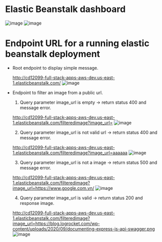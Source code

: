 # Elastic Beanstalk dashboard

![image](https://github.com/nthduc95/cd12099-Full-Stack-Apps-AWS/assets/119287881/9036d7ed-846f-47c0-9c0d-c44601e240c9)
![image](https://github.com/nthduc95/cd12099-Full-Stack-Apps-AWS/assets/119287881/9866882b-71ac-4e2b-9aa0-d84745e18e5f)

# Endpoint URL for a running elastic beanstalk deployment
- Root endpoint to display simple message.

  http://cd12099-full-stack-apps-aws-dev.us-east-1.elasticbeanstalk.com/
  ![image](https://github.com/nthduc95/cd12099-Full-Stack-Apps-AWS/assets/119287881/b8aa36d5-0cee-4837-805b-41618e73889e)

- Endpoint to filter an image from a public url.

  1. Query parameter image_url is empty -> return status 400 and message error.

    http://cd12099-full-stack-apps-aws-dev.us-east-1.elasticbeanstalk.com/filteredimage?image_url=
    ![image](https://github.com/nthduc95/cd12099-Full-Stack-Apps-AWS/assets/119287881/a2ffe095-fac1-4bda-b00d-550b862d9ada)

  2. Query parameter image_url is not valid url -> return status 400 and message error.

    http://cd12099-full-stack-apps-aws-dev.us-east-1.elasticbeanstalk.com/filteredimage?image_url=aaaaaa
    ![image](https://github.com/nthduc95/cd12099-Full-Stack-Apps-AWS/assets/119287881/7c31e75a-eaf3-4510-9d78-0984ee543cf4)

  3. Query parameter image_url is not a image -> return status 500 and message error.

    http://cd12099-full-stack-apps-aws-dev.us-east-1.elasticbeanstalk.com/filteredimage?image_url=https://www.google.com.vn/
    ![image](https://github.com/nthduc95/cd12099-Full-Stack-Apps-AWS/assets/119287881/887970fd-e0af-4211-ba28-967959a4ca9a)

  4. Query parameter image_url is valid -> return status 200 and response image.

    http://cd12099-full-stack-apps-aws-dev.us-east-1.elasticbeanstalk.com/filteredimage?image_url=https://blog.logrocket.com/wp-content/uploads/2020/09/documenting-express-js-api-swagger.png
    ![image](https://github.com/nthduc95/cd12099-Full-Stack-Apps-AWS/assets/119287881/3f3eace3-976f-442b-8dbe-2b98459765c0)

